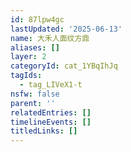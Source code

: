 ```yaml
---
id: 87lpw4gc
lastUpdated: '2025-06-13'
name: 大禾人面纹方鼎
aliases: []
layer: 2
categoryId: cat_1YBqIhJq
tagIds:
  - tag_LIVeX1-t
nsfw: false
parent: ''
relatedEntries: []
timelineEvents: []
titledLinks: []
---
```


